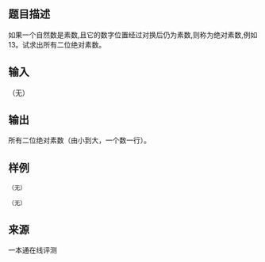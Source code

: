 ## 题目描述

如果一个自然数是素数,且它的数字位置经过对换后仍为素数,则称为绝对素数,例如13。试求出所有二位绝对素数。

## 输入

（无）

## 输出

所有二位绝对素数（由小到大，一个数一行）。

## 样例

```input1
（无）
```

```output1
（无）
```


 ## 来源

 一本通在线评测 